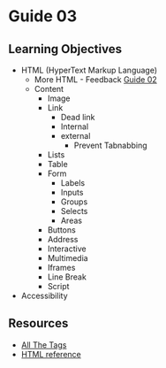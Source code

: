 # Guide 03
## Learning Objectives
* HTML (HyperText Markup Language)
	- More HTML - Feedback [Guide 02](guide02.md)
	* Content
		- Image
		* Link
			- Dead link
			- Internal
			* external
				-	Prevent Tabnabbing
		- Lists
		- Table
		* Form
			- Labels
			- Inputs
			- Groups
			- Selects
			- Areas
		- Buttons
		- Address
		- Interactive
		- Multimedia
		- Iframes
		- Line Break
		- Script
* Accessibility
## Resources
- [All The Tags](https://allthetags.com/)
- [HTML reference](https://htmlreference.io/)
